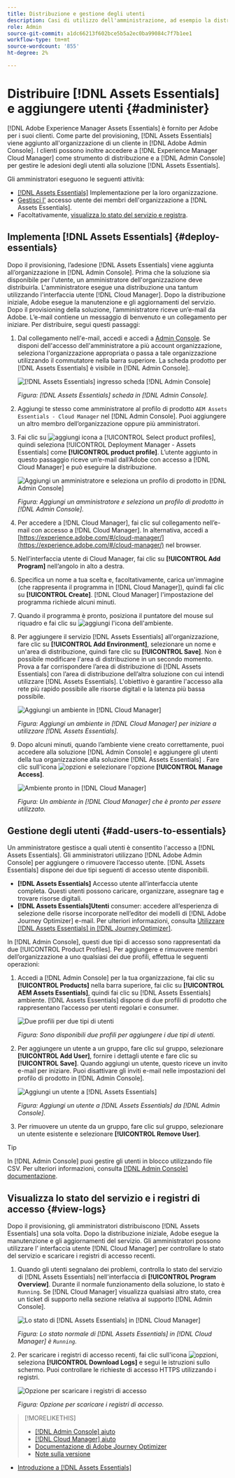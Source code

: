 ```yaml
---
title: Distribuzione e gestione degli utenti
description: Casi di utilizzo dell'amministrazione, ad esempio la distribuzione e la gestione degli utenti in [!DNL Assets Essentials].
role: Admin
source-git-commit: a1dc66213f602bce5b5a2ec0ba99084c7f7b1ee1
workflow-type: tm+mt
source-wordcount: '855'
ht-degree: 2%

---
```



# Distribuire [!DNL Assets Essentials] e aggiungere utenti {#administer}

[!DNL Adobe Experience Manager Assets Essentials] è fornito per Adobe per i suoi clienti. Come parte del provisioning, [!DNL Assets Essentials] viene aggiunto all&#39;organizzazione di un cliente in [!DNL Adobe Admin Console]. I clienti possono inoltre accedere a [!DNL Experience Manager Cloud Manager] come strumento di distribuzione e a [!DNL Admin Console] per gestire le adesioni degli utenti alla soluzione [!DNL Assets Essentials].

Gli amministratori eseguono le seguenti attività:

* [ [!DNL Assets Essentials]](#deploy-essentials) Implementazione per la loro organizzazione.
* [Gestisci l&#39;](#add-users-to-essentials) accesso utente dei membri dell&#39;organizzazione a  [!DNL Assets Essentials].
* Facoltativamente, [visualizza lo stato del servizio e registra](#view-logs).

## Implementa [!DNL Assets Essentials] {#deploy-essentials}

Dopo il provisioning, l’adesione [!DNL Assets Essentials] viene aggiunta all’organizzazione in [!DNL Admin Console]. Prima che la soluzione sia disponibile per l&#39;utente, un amministratore dell&#39;organizzazione deve distribuirla. L&#39;amministratore esegue una distribuzione una tantum utilizzando l&#39;interfaccia utente [!DNL Cloud Manager]. Dopo la distribuzione iniziale, Adobe esegue la manutenzione e gli aggiornamenti del servizio. Dopo il provisioning della soluzione, l’amministratore riceve un’e-mail da Adobe. L’e-mail contiene un messaggio di benvenuto e un collegamento per iniziare. Per distribuire, segui questi passaggi:

1. Dal collegamento nell&#39;e-mail, accedi e accedi a [Admin Console](https://adminconsole.adobe.com). Se disponi dell&#39;accesso dell&#39;amministratore a più account organizzazione, seleziona l&#39;organizzazione appropriata o passa a tale organizzazione utilizzando il commutatore nella barra superiore. La scheda prodotto per [!DNL Assets Essentials] è visibile in [!DNL Admin Console].

   ![[!DNL Assets Essentials] ingresso scheda  [!DNL Admin Console]](assets/essentials-in-admin-console.png)

   *Figura:  [!DNL Assets Essentials] scheda in  [!DNL Admin Console].*

1. Aggiungi te stesso come amministratore al profilo di prodotto `AEM Assets Essentials - Cloud Manager` nel [!DNL Admin Console]. Puoi aggiungere un altro membro dell’organizzazione oppure più amministratori.

1. Fai clic su ![aggiungi icona](assets/do-not-localize/add-icon.svg) a [!UICONTROL Select product profiles], quindi seleziona [!UICONTROL Deployment Manager - Assets Essentials] come **[!UICONTROL product profile]**. L’utente aggiunto in questo passaggio riceve un’e-mail dall’Adobe con accesso a [!DNL Cloud Manager] e può eseguire la distribuzione.

   ![Aggiungi un amministratore e seleziona un profilo di prodotto in  [!DNL Admin Console]](assets/adminconsole-user1.png)

   *Figura: Aggiungi un amministratore e seleziona un profilo di prodotto in  [!DNL Admin Console].*

1. Per accedere a [!DNL Cloud Manager], fai clic sul collegamento nell’e-mail con accesso a [!DNL Cloud Manager]. In alternativa, accedi a [https://experience.adobe.com/#/cloud-manager/](https://experience.adobe.com/#/cloud-manager/) nel browser.

1. Nell’interfaccia utente di Cloud Manager, fai clic su **[!UICONTROL Add Program]** nell’angolo in alto a destra.

1. Specifica un nome a tua scelta e, facoltativamente, carica un&#39;immagine (che rappresenta il programma in [!DNL Cloud Manager]), quindi fai clic su **[!UICONTROL Create]**. [!DNL Cloud Manager] l&#39;impostazione del programma richiede alcuni minuti.

1. Quando il programma è pronto, posiziona il puntatore del mouse sul riquadro e fai clic su ![aggiungi l&#39;icona dell&#39;ambiente](assets/do-not-localize/add-environment-icon.png).

1. Per aggiungere il servizio [!DNL Assets Essentials] all&#39;organizzazione, fare clic su **[!UICONTROL Add Environment]**, selezionare un nome e un&#39;area di distribuzione, quindi fare clic su **[!UICONTROL Save]**. Non è possibile modificare l&#39;area di distribuzione in un secondo momento. Prova a far corrispondere l’area di distribuzione di [!DNL Assets Essentials] con l’area di distribuzione dell’altra soluzione con cui intendi utilizzare [!DNL Assets Essentials]. L&#39;obiettivo è garantire l&#39;accesso alla rete più rapido possibile alle risorse digitali e la latenza più bassa possibile.

   ![Aggiungi un ambiente in  [!DNL Cloud Manager]](assets/cloudmanager-add-environment-for-essentials.png)

   *Figura: Aggiungi un ambiente in  [!DNL Cloud Manager] per iniziare a utilizzare  [!DNL Assets Essentials].*

1. Dopo alcuni minuti, quando l’ambiente viene creato correttamente, puoi accedere alla soluzione [!DNL Admin Console] e aggiungere gli utenti della tua organizzazione alla soluzione [!DNL Assets Essentials] . Fare clic sull&#39;icona ![opzioni](assets/do-not-localize/options-ellipses-icon.png) e selezionare l&#39;opzione **[!UICONTROL Manage Access]**.

   ![Ambiente pronto in  [!DNL Cloud Manager]](assets/cloudmanager-manage-access-essentials.png)

   *Figura: Un ambiente in  [!DNL Cloud Manager] che è pronto per essere utilizzato.*

## Gestione degli utenti {#add-users-to-essentials}

Un amministratore gestisce a quali utenti è consentito l&#39;accesso a [!DNL Assets Essentials]. Gli amministratori utilizzano [!DNL Adobe Admin Console] per aggiungere o rimuovere l’accesso utente. [!DNL Assets Essentials] dispone dei due tipi seguenti di accesso utente disponibili.

* **[!DNL Assets Essentials]** Accesso utente all’interfaccia utente completa. Questi utenti possono caricare, organizzare, assegnare tag e trovare risorse digitali.
* **[!DNL Assets Essentials]Utenti** consumer: accedere all’esperienza di selezione delle risorse incorporate nell’editor dei modelli di  [!DNL Adobe Journey Optimizer] e-mail. Per ulteriori informazioni, consulta [Utilizzare [!DNL Assets Essentials] in [!DNL Journey Optimizer]](https://experienceleague.adobe.com/docs/journey-optimizer/using/create-messages/assets-essentials.html).

In [!DNL Admin Console], questi due tipi di accesso sono rappresentati da due [!UICONTROL Product Profiles]. Per aggiungere e rimuovere membri dell’organizzazione a uno qualsiasi dei due profili, effettua le seguenti operazioni:

1. Accedi a [!DNL Admin Console] per la tua organizzazione, fai clic su **[!UICONTROL Products]** nella barra superiore, fai clic su **[!UICONTROL AEM Assets Essentials]**, quindi fai clic su [!DNL Assets Essentials] ambiente. [!DNL Assets Essentials] dispone di due profili di prodotto che rappresentano l’accesso per utenti regolari e consumer.

   ![Due profili per due tipi di utenti](assets/adminconsole-user-types.png)

   *Figura: Sono disponibili due profili per aggiungere i due tipi di utenti.*

1. Per aggiungere un utente a un gruppo, fare clic sul gruppo, selezionare **[!UICONTROL Add User]**, fornire i dettagli utente e fare clic su **[!UICONTROL Save]**. Quando aggiungi un utente, questo riceve un invito e-mail per iniziare. Puoi disattivare gli inviti e-mail nelle impostazioni del profilo di prodotto in [!DNL Admin Console].

   ![Aggiungi un utente a  [!DNL Assets Essentials]](assets/adminconsole-add-user.png)

   *Figura: Aggiungi un utente a  [!DNL Assets Essentials] da  [!DNL Admin Console].*

1. Per rimuovere un utente da un gruppo, fare clic sul gruppo, selezionare un utente esistente e selezionare **[!UICONTROL Remove User]**.

>[!TIP]
>
>In [!DNL Admin Console] puoi gestire gli utenti in blocco utilizzando file CSV. Per ulteriori informazioni, consulta [[!DNL Admin Console] documentazione](https://helpx.adobe.com/enterprise/using/accounts.html).

## Visualizza lo stato del servizio e i registri di accesso {#view-logs}

Dopo il provisioning, gli amministratori distribuiscono [!DNL Assets Essentials] una sola volta. Dopo la distribuzione iniziale, Adobe esegue la manutenzione e gli aggiornamenti del servizio. Gli amministratori possono utilizzare l’ interfaccia utente [!DNL Cloud Manager] per controllare lo stato del servizio e scaricare i registri di accesso recenti.

1. Quando gli utenti segnalano dei problemi, controlla lo stato del servizio di [!DNL Assets Essentials] nell&#39;interfaccia di **[!UICONTROL Program Overview]**. Durante il normale funzionamento della soluzione, lo stato è `Running`. Se [!DNL Cloud Manager] visualizza qualsiasi altro stato, crea un ticket di supporto nella sezione relativa al supporto [!DNL Admin Console].

   ![Lo stato di  [!DNL Assets Essentials] in  [!DNL Cloud Manager]](assets/cloudmanager-manage-access-essentials.png)

   *Figura: Lo stato normale di  [!DNL Assets Essentials] in  [!DNL Cloud Manager] è  `Running`.*

1. Per scaricare i registri di accesso recenti, fai clic sull&#39;icona ![opzioni](assets/do-not-localize/options-ellipses-icon.png), seleziona **[!UICONTROL Download Logs]** e segui le istruzioni sullo schermo. Puoi controllare le richieste di accesso HTTPS utilizzando i registri.

   ![ Opzione per scaricare i registri di accesso](assets/cloudmanager-download-logs.png)

   *Figura: Opzione per scaricare i registri di accesso.*

>[!MORELIKETHIS]
>
>* [[!DNL Admin Console] aiuto](https://helpx.adobe.com/enterprise/using/admin-console.html)
>* [[!DNL Cloud Manager] aiuto](https://experienceleague.adobe.com/docs/experience-manager-cloud-manager/using/introduction-to-cloud-manager.html?lang=it)
>* [Documentazione di Adobe Journey Optimizer](https://experienceleague.adobe.com/docs/journey-optimizer/using/ajo-home.html)
>* [Note sulla versione](release-notes.md)
* [Introduzione a [!DNL Assets Essentials]](get-started.md)

